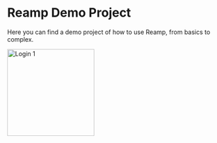 # Reamp Demo Project

Here you can find a demo project of how to use Reamp, from basics to complex.

<img src="demo.png" alt="Login 1" width="200"/>